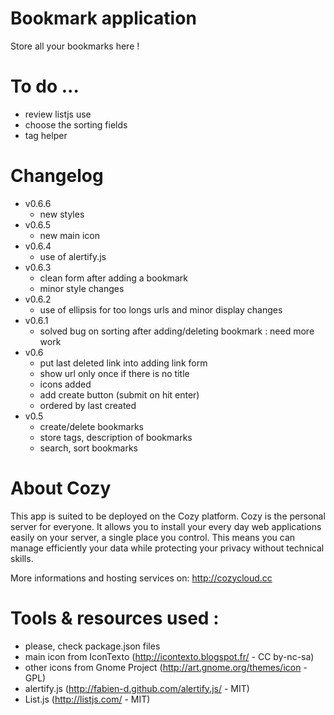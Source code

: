 # Bookmark application

Store all your bookmarks here !

# To do ...

* review listjs use
* choose the sorting fields
* tag helper

# Changelog

* v0.6.6
  * new styles
* v0.6.5
  * new main icon
* v0.6.4
  * use of alertify.js
* v0.6.3
  * clean form after adding a bookmark
  * minor style changes
* v0.6.2
  * use of ellipsis for too longs urls and minor display changes
* v0.6.1
  * solved bug on sorting after adding/deleting bookmark : need more work
* v0.6
  * put last deleted link into adding link form
  * show url only once if there is no title
  * icons added
  * add create button (submit on hit enter)
  * ordered by last created
* v0.5
  * create/delete bookmarks
  * store tags, description of bookmarks
  * search, sort bookmarks

# About Cozy

This app is suited to be deployed on the Cozy platform. Cozy is the personal
server for everyone. It allows you to install your every day web applications 
easily on your server, a single place you control. This means you can manage 
efficiently your data while protecting your privacy without technical skills.

More informations and hosting services on:
http://cozycloud.cc

# Tools & resources used :

* please, check package.json files
* main icon from IconTexto (http://icontexto.blogspot.fr/ - CC by-nc-sa)
* other icons from Gnome Project (http://art.gnome.org/themes/icon - GPL) 
* alertify.js (http://fabien-d.github.com/alertify.js/ - MIT)
* List.js (http://listjs.com/ - MIT)
